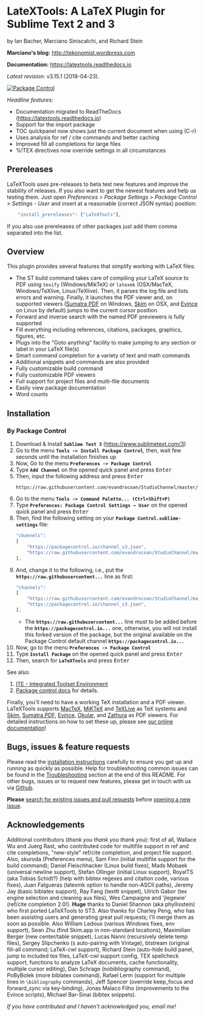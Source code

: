 # LateXTools: A LaTeX Plugin for Sublime Text 2 and 3

by Ian Bacher, Marciano Siniscalchi, and Richard Stein

**Marciano's blog:**
<http://tekonomist.wordpress.com>

**Documentation:**
<https://latextools.readthedocs.io>

*Latest revision:* v3.15.1 (2018-04-23).

[![Package Control](https://img.shields.io/packagecontrol/dm/LaTeXTools.svg?maxAge=2592000)](https://packagecontrol.io/packages/LaTeXTools)

*Headline features*:

- Documentation migrated to ReadTheDocs (https://latextools.readthedocs.io)
- Support for the import package
- TOC quickpanel now shows just the current document when using (C-r)
- Uses analysis for ref / cite commands and better caching
- Improved fill all completions for large files
- %!TEX directives now override settings in all circumstances

## Prereleases

LaTeXTools uses pre-releases to beta test new features and improve the stability of releases. If you also want to get the newest features and help us testing them. Just open *Preferences > Package Settings > Package Control > Settings - User* and insert at a reasonable (correct JSON syntax) position:

``` js
    "install_prereleases": ["LaTeXTools"],
```

If you also use prereleases of other packages just add them comma separated into the list.


## Overview

This plugin provides several features that simplify working with LaTeX files:

* The ST build command takes care of compiling your LaTeX source to PDF using `texify` (Windows/MikTeX) or `latexmk` (OSX/MacTeX, Windows/TeXlive, Linux/TeXlive). Then, it parses the log file and lists errors and warning. Finally, it launches the PDF viewer and, on supported viewers ([Sumatra PDF](http://sumatrapdfreader.org/free-pdf-reader.html) on Windows, [Skim](http://skim-app.sourceforge.net/) on OSX, and [Evince](https://wiki.gnome.org/Apps/Evince) on Linux by default) jumps to the current cursor position.
* Forward and inverse search with the named PDF previewers is fully supported
* Fill everything including references, citations, packages, graphics, figures, etc.
* Plugs into the "Goto anything" facility to make jumping to any section or label in your LaTeX file(s)
* Smart command completion for a variety of text and math commands
* Additional snippets and commands are also provided
* Fully customizable build command
* Fully customizable PDF viewers
* Full support for project files and multi-file documents
* Easily view package documentation
* Word counts

## Installation

### By Package Control

1. Download & Install **`Sublime Text 3`** (https://www.sublimetext.com/3)
1. Go to the menu **`Tools -> Install Package Control`**, then,
    wait few seconds until the installation finishes up
1. Now,
    Go to the menu **`Preferences -> Package Control`**
1. Type **`Add Channel`** on the opened quick panel and press <kbd>Enter</kbd>
1. Then,
    input the following address and press <kbd>Enter</kbd>
    ```
    https://raw.githubusercontent.com/evandrocoan/StudioChannel/master/channel.json
    ```
1. Go to the menu **`Tools -> Command Palette...
    (Ctrl+Shift+P)`**
1. Type **`Preferences:
    Package Control Settings – User`** on the opened quick panel and press <kbd>Enter</kbd>
1. Then,
    find the following setting on your **`Package Control.sublime-settings`** file:
    ```js
    "channels":
    [
        "https://packagecontrol.io/channel_v3.json",
        "https://raw.githubusercontent.com/evandrocoan/StudioChannel/master/channel.json",
    ],
    ```
1. And,
    change it to the following, i.e.,
    put the **`https://raw.githubusercontent...`** line as first:
    ```js
    "channels":
    [
        "https://raw.githubusercontent.com/evandrocoan/StudioChannel/master/channel.json",
        "https://packagecontrol.io/channel_v3.json",
    ],
    ```
    * The **`https://raw.githubusercontent...`** line must to be added before the **`https://packagecontrol.io...`** one, otherwise,
      you will not install this forked version of the package,
      but the original available on the Package Control default channel **`https://packagecontrol.io...`**
1. Now,
    go to the menu **`Preferences -> Package Control`**
1. Type **`Install Package`** on the opened quick panel and press <kbd>Enter</kbd>
1. Then,
    search for **`LaTeXTools`** and press <kbd>Enter</kbd>

See also:

1. [ITE - Integrated Toolset Environment](https://github.com/evandrocoan/ITE)
1. [Package control docs](https://packagecontrol.io/docs/usage) for details.


Finally, you'll need to have a working TeX installation and a PDF viewer. LaTeXTools supports [MacTeX](https://www.tug.org/mactex/), [MiKTeX](http://www.miktex.org/) and [TeXLive](https://www.tug.org/texlive/) as TeX systems and [Skim](http://skim-app.sourceforge.net/), [Sumatra PDF](http://sumatrapdfreader.org/free-pdf-reader.html), [Evince](https://wiki.gnome.org/Apps/Evince), [Okular](https://okular.kde.org/), and [Zathura](https://pwmt.org/projects/zathura/) as PDF viewers. For detailed instructions on how to set these up, please see [our online documentation](http://latextools.readthedocs.io/en/latest/install/)!

## Bugs, issues & feature requests

Please read the [installation instructions](http://latextools.readthedocs.io/en/latest/install/) carefully to ensure you get up and running as quickly as possible. Help for troubleshooting common issues can be found in the [Troubleshooting](#troubleshooting) section at the end of this README. For other bugs, issues or to request new features, please get in touch with us via [Github](https://github.com/SublimeText/LaTeXTools).

**Please** [search for existing issues and pull requests](https://github.com/SublimeText/LaTeXTools/issues/?q=is%3Aopen) before [opening a new issue](https://github.com/SublimeText/LaTeXTools/issues/new).

## Acknowledgements

Additional contributors (*thank you thank you thank you*): first of all, Wallace Wu and Juerg Rast, who contributed code for multifile support in ref and cite completions, "new-style" ref/cite completion, and project file support. Also, skuroda (Preferences menu), Sam Finn (initial multifile support for the build command); Daniel Fleischhacker (Linux build fixes), Mads Mobaek (universal newline support), Stefan Ollinger (initial Linux support), RoyalTS (aka Tobias Schidt?) (help with bibtex regexes and citation code, various fixes), Juan Falgueras (latexmk option to handle non-ASCII paths), Jeremy Jay (basic biblatex support), Ray Fang (texttt snippet), Ulrich Gabor (tex engine selection and cleaning aux files), Wes Campaigne and 'jlegewie' (ref/cite completion 2.0!). **Huge** thanks to Daniel Shannon (aka phyllisstein) who first ported LaTeXTools to ST3. Also thanks for Charley Peng, who has been assisting users and generating great pull requests; I'll merge them as soon as possible. Also William Ledoux (various Windows fixes, env support), Sean Zhu (find Skim.app in non-standard locations), Maximilian Berger (new center/table snippet), Lucas Nanni (recursively delete temp files), Sergey Slipchenko (`$` auto-pairing with Vintage), btstream (original fill-all command; LaTeX-cwl support), Richard Stein (auto-hide build panel, jump to included tex files, LaTeX-cwl support config, TEX spellcheck support, functions to analyze LaTeX documents, cache functionality, multiple cursor editing), Dan Schrage (nobibliography command), PoByBolek (more biblatex command), Rafael Lerm (support for multiple lines in `\bibliography` commands), Jeff Spencer (override keep_focus and forward_sync via key-binding), Jonas Malaco Filho (improvements to the Evince scripts), Michael Bar-Sinai (bibtex snippets).

*If you have contributed and I haven't acknowledged you, email me!*
